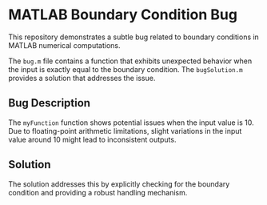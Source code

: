 # MATLAB Boundary Condition Bug

This repository demonstrates a subtle bug related to boundary conditions in MATLAB numerical computations.

The `bug.m` file contains a function that exhibits unexpected behavior when the input is exactly equal to the boundary condition. The `bugSolution.m` provides a solution that addresses the issue.

## Bug Description
The `myFunction` function shows potential issues when the input value is 10.  Due to floating-point arithmetic limitations, slight variations in the input value around 10 might lead to inconsistent outputs. 

## Solution
The solution addresses this by explicitly checking for the boundary condition and providing a robust handling mechanism.